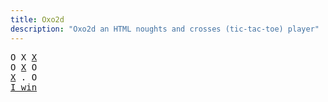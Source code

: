 ```yaml
---
title: Oxo2d 
description: "Oxo2d an HTML noughts and crosses (tic-tac-toe) player"
---
```


<pre class="oxo2d">
O X <u>X</u>
O <u>X</u> O
<u>X</u> . O
<a href="../">I win</a>
</pre>
